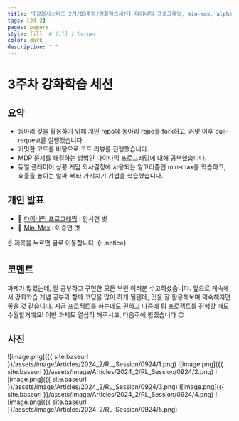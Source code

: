```yaml
---
title: "[강화시스터즈 2기/03주차/강화학습세션] 다이나믹 프로그래밍, min-max, alpha-beta"
tags: [24-2]
pages: papers
style: fill  # fill / border 
color: dark
description: " "
---
```


# 3주차 강화학습 세션

## 요약

- 동아리 깃을 활용하기 위해 개인 repo에 동아리 repo를 fork하고, 커밋 이후 pull-request를 실행했습니다.
- 커밋한 코드를 바탕으로 코드 리뷰를 진행했습니다.
- MDP 문제를 해결하는 방법인 다이나믹 프로그래밍에 대해 공부했습니다.
- 듀얼 플레이어 상황 게임 의사결정에 사용되는 알고리즘인 min-max를 학습하고, 효율을 높이는 알파-베타 가지치기 기법을 학습했습니다.

## 개인 발표

- 📗 [다이나믹 프로그래밍](https://kanghwasisters.github.io/24-2%EA%B0%9C%EC%9D%B8%EB%B0%9C%ED%91%9C/24_2RLDynamicProgramming/) : 안서연 벗
- 📗 [Min-Max](https://kanghwasisters.github.io/24-2%EA%B0%9C%EC%9D%B8%EB%B0%9C%ED%91%9C/24_2MinmaxAlgorithm/) : 이승연 벗

☝️ 제목을 누르면 글로 이동합니다.
{: .notice}

## 코멘트

과제가 많았는데, 잘 공부하고 구현한 모든 부원 여러분 수고하셨습니다. 앞으로 계속해서 강화학습 개념 공부와 함께 코딩을 많이 하게 될텐데, 깃을 잘 활용해보며 익숙해지면 좋을 것 같습니다. 지금 프로젝트를 하는데도 편하고 나중에 팀 프로젝트를 진행할 때도 수월할거예요! 이번 과제도 열심히 해주시고, 다음주에 뵙겠습니다 😊

## 사진

![image.png]({{ site.baseurl }}/assets/image/Articles/2024_2/RL_Session/0924/1.png)
![image.png]({{ site.baseurl }}/assets/image/Articles/2024_2/RL_Session/0924/2.png)
![image.png]({{ site.baseurl }}/assets/image/Articles/2024_2/RL_Session/0924/3.png)
![image.png]({{ site.baseurl }}/assets/image/Articles/2024_2/RL_Session/0924/4.png)
![image.png]({{ site.baseurl }}/assets/image/Articles/2024_2/RL_Session/0924/5.png)